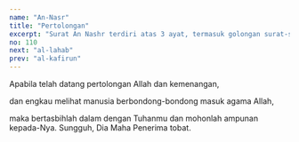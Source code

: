 ```yaml
---
name: "An-Nasr"
title: "Pertolongan"
excerpt: "Surat An Nashr terdiri atas 3 ayat, termasuk golongan surat-surat  Madaniyyah yang diturunkan di Mekah sesudah surat At Taubah.  Dinamai An Nashr (pertolongan) diambil dari perkataan Nashr yang  terdapat pada ayat pertama surat ini."
no: 110
next: "al-lahab"
prev: "al-kafirun"
---
```


<span id='1' class='verse' title="QS An-Nasr: 1">Apabila telah datang pertolongan Allah dan kemenangan,</span>

<span id='2' class='verse' title="QS An-Nasr: 2">dan engkau melihat manusia berbondong-bondong masuk agama Allah,</span>

<span id='3' class='verse' title="QS An-Nasr: 3">maka bertasbihlah dalam dengan Tuhanmu dan mohonlah ampunan kepada-Nya. Sungguh, Dia Maha Penerima tobat.</span>
